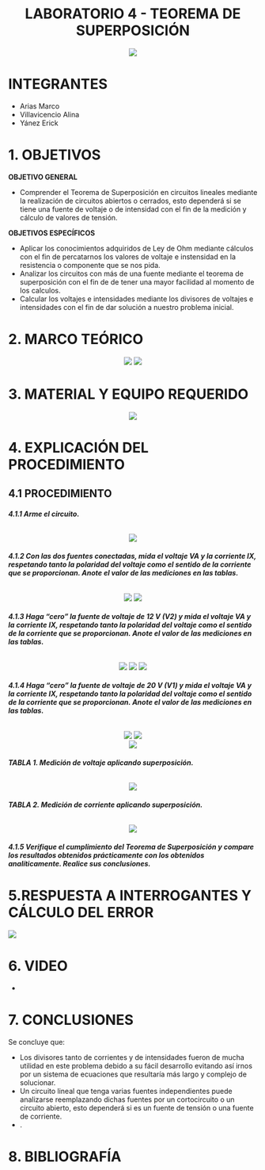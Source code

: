 <div align="center">

# LABORATORIO 4 - TEOREMA DE SUPERPOSICIÓN

![](https://github.com/erickyanez1/IMAGENES-DEBER-1/blob/main/espe.png) 

</div>

# **INTEGRANTES**

- Arias Marco
- Villavicencio Alina
- Yánez Erick


# **1. OBJETIVOS**

**OBJETIVO GENERAL**
  - Comprender el Teorema de Superposición en circuitos lineales mediante la realización de circuitos abiertos o cerrados, esto dependerá si se tiene una fuente de voltaje o de intensidad con el fin de la medición y cálculo de valores de tensión.
 
 **OBJETIVOS ESPECÍFICOS**
  - Aplicar los conocimientos adquiridos de Ley de Ohm mediante cálculos con el fin de percatarnos los valores de voltaje e instensidad en la resistencia o componente que se nos pida.
  - Analizar los circuitos con más de una fuente mediante el teorema de superposición con el fin de de tener una mayor facilidad al momento de los calculos.
  - Calcular los voltajes e intensidades mediante los divisores de voltajes e intensidades con el fin de dar solución a nuestro problema inicial.

# **2. MARCO TEÓRICO**

<div align="center">
  
![](https://github.com/erickyanez1/LAB4/blob/main/IMG/Marco_teorico_1.png)
![](https://github.com/erickyanez1/LAB4/blob/main/IMG/Marco_teorico_2.png)
  
</div>
  
# **3. MATERIAL Y EQUIPO REQUERIDO**

<div align="center">

![](https://github.com/erickyanez1/LAB4/blob/main/IMG/Materiales.png)
  
  

</div>

# **4. EXPLICACIÓN DEL PROCEDIMIENTO**

## **4.1 PROCEDIMIENTO**

###### **4.1.1 Arme el circuito.**

<div align="center">

![](https://github.com/erickyanez1/LAB4/blob/main/IMG/1.PNG)
  
  
 </div>

###### **4.1.2 Con las dos fuentes conectadas, mida el voltaje VA y la corriente IX, respetando tanto la polaridad del voltaje como el sentido de la corriente que se proporcionan. Anote el valor de las mediciones en las tablas.**

<div align="center">


![](https://github.com/erickyanez1/LAB4/blob/main/IMG/6.PNG)
![](https://github.com/erickyanez1/LAB4/blob/main/IMG/simulacion_total.PNG)
  
</div>

###### **4.1.3 Haga “cero” la fuente de voltaje de 12 V (V2) y mida el voltaje VA y la corriente IX, respetando tanto la polaridad del voltaje como el sentido de la corriente que se proporcionan. Anote el valor de las mediciones en las tablas.**

<div align="center">

![](https://github.com/erickyanez1/LAB4/blob/main/IMG/2.PNG)
![](https://github.com/erickyanez1/LAB4/blob/main/IMG/3.PNG)
![](https://github.com/erickyanez1/LAB4/blob/main/IMG/simulacion_izquierda.PNG)
  
</div>

###### **4.1.4 Haga “cero” la fuente de voltaje de 20 V (V1) y mida el voltaje VA y la corriente IX, respetando tanto la polaridad del voltaje como el sentido de la corriente que se proporcionan. Anote el valor de las mediciones en las tablas.**

<div align="center">

  
![](https://github.com/erickyanez1/LAB4/blob/main/IMG/4.PNG)
![](https://github.com/erickyanez1/LAB4/blob/main/IMG/5.PNG)  
![](https://github.com/erickyanez1/LAB4/blob/main/IMG/simulacion_derecha.PNG)  

</div>

###### **TABLA 1. Medición de voltaje aplicando superposición.**
<div align="center">


![](https://github.com/erickyanez1/LAB4/blob/main/IMG/tab1.PNG)

  

</div>


###### **TABLA 2. Medición de corriente aplicando superposición.**
<div align="center">

  

![](https://github.com/erickyanez1/LAB4/blob/main/IMG/tab2.PNG)
  

</div>

###### **4.1.5 Verifique el cumplimiento del Teorema de Superposición y compare los resultados obtenidos prácticamente con los obtenidos analíticamente. Realice sus conclusiones.**

#  5.RESPUESTA A INTERROGANTES Y CÁLCULO DEL ERROR

![](https://github.com/erickyanez1/LAB4/blob/main/IMG/Calculo_de_error.png)

# **6. VIDEO**

- 

# **7. CONCLUSIONES**

Se concluye que:

- Los divisores tanto de corrientes y de intensidades fueron de mucha utilidad en este problema debido a su fácil desarrollo evitando así irnos por un sistema de ecuaciones que resultaría más largo y complejo de solucionar.
- Un circuito lineal que tenga varias fuentes independientes puede analizarse reemplazando dichas fuentes por un cortocircuito o un circuito abierto, esto dependerá si es un fuente de tensión o una fuente de corriente.
- .

# **8. BIBLIOGRAFÍA**

